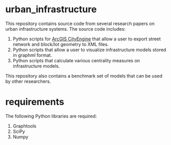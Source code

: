 # urban_infrastructure
This repository contains source code from several research papers on urban infrastructure systems. The source code includes:
1. Python scripts for [ArcGIS CityEngine](https://www.esri.com/en-us/arcgis/products/arcgis-cityengine/overview) that allow a user to export street network and block/lot geometry to XML files.
2. Python scripts that allow a user to visualize infrastructure models stored in graphml format.
3. Python scripts that calculate various centrality measures on infrastructure models.

This repository also contains a benchmark set of models that can be used by other researchers.

# requirements
The following Python libraries are required:
1. Graphtools
2. SciPy
3. Numpy


